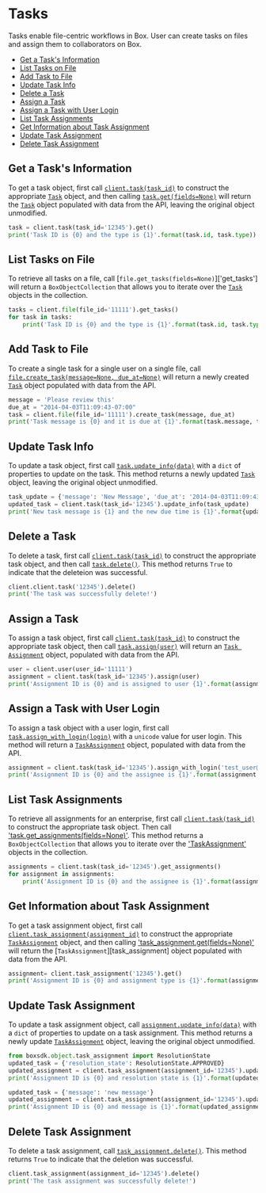 Tasks
=====

Tasks enable file-centric workflows in Box. User can create tasks on files and assign them to collaborators on Box.

<!-- START doctoc generated TOC please keep comment here to allow auto update -->
<!-- DON'T EDIT THIS SECTION, INSTEAD RE-RUN doctoc TO UPDATE -->


- [Get a Task's Information](#get-a-tasks-information)
- [List Tasks on File](#list-tasks-on-file)
- [Add Task to File](#add-task-to-file)
- [Update Task Info](#update-task-info)
- [Delete a Task](#delete-a-task)
- [Assign a Task](#assign-a-task)
- [Assign a Task with User Login](#assign-a-task-with-user-login)
- [List Task Assignments](#list-task-assignments)
- [Get Information about Task Assignment](#get-information-about-task-assignment)
- [Update Task Assignment](#update-task-assignment)
- [Delete Task Assignment](#delete-task-assignment)

<!-- END doctoc generated TOC please keep comment here to allow auto update -->

Get a Task's Information
------------------------

To get a task object, first call [`client.task(task_id)`][task] to construct the appropriate [`Task`][task_class] 
object, and then calling [`task.get(fields=None)`][get] will return the [`Task`][task_class] object populated with data 
from the API, leaving the original object unmodified.

<!-- sample get_tasks_id -->
```python
task = client.task(task_id='12345').get()
print('Task ID is {0} and the type is {1}'.format(task.id, task.type))
```

[task]: https://box-python-sdk.readthedocs.io/en/latest/boxsdk.client.html#boxsdk.client.client.Client.task
[task_class]: https://box-python-sdk.readthedocs.io/en/latest/boxsdk.object.html#boxsdk.object.task.Task
[get]: https://box-python-sdk.readthedocs.io/en/latest/boxsdk.object.html#boxsdk.object.base_object.BaseObject.get

List Tasks on File
------------------

To retrieve all tasks on a file, call [`file.get_tasks(fields=None)`]['get_tasks'] will return a `BoxObjectCollection` 
that allows you to iterate over the [`Task`][task_class] objects in the collection.

<!-- sample get_files_id_tasks -->
```python
tasks = client.file(file_id='11111').get_tasks()
for task in tasks:
    print('Task ID is {0} and the type is {1}'.format(task.id, task.type))
```

[get_tasks]: https://box-python-sdk.readthedocs.io/en/latest/boxsdk.object.html#boxsdk.object.file.File.get_tasks()
[task_class]: https://box-python-sdk.readthedocs.io/en/latest/boxsdk.object.html#boxsdk.object.task.Task

Add Task to File
----------------

To create a single task for a single user on a single file, call [`file.create_task(message=None, due_at=None)`][create_task] 
will return a newly created [`Task`][task_class] object populated with data from the API.

<!-- sample post_tasks -->
```python
message = 'Please review this'
due_at = "2014-04-03T11:09:43-07:00"
task = client.file(file_id='11111').create_task(message, due_at)
print('Task message is {0} and it is due at {1}'.format(task.message, task.due_at))
```

[create_task]: https://box-python-sdk.readthedocs.io/en/latest/boxsdk.object.html#boxsdk.object.file.File.create_Task

Update Task Info
----------------

To update a task object, first call [`task.update_info(data)`][update_info] with a `dict` of properties to update on the 
task. This method returns a newly updated [`Task`][task_class] object, leaving the original object unmodified.

<!-- sample put_tasks_id -->
```python
task_update = {'message': 'New Message', 'due_at': '2014-04-03T11:09:43-10:00',}
updated_task = client.task(task_id='12345').update_info(task_update)
print('New task message is {1} and the new due time is {1}'.format{updated_task.message, updated_Task.due_at})
```

[update_info]: https://box-python-sdk.readthedocs.io/en/latest/boxsdk.object.html#boxsdk.object.base_object.BaseObject.update_info
[task_class]: https://box-python-sdk.readthedocs.io/en/latest/boxsdk.object.html#boxsdk.object.task.Task

Delete a Task
-------------

To delete a task, first call [`client.task(task_id)`][task] to construct the appropriate task object, and then call 
[`task.delete()`][delete]. This method returns `True` to indicate that the deleteion was successful.

<!-- sample delete_tasks_id -->
```python
client.client.task('12345').delete()
print('The task was successfully delete!')
```

[task]: https://box-python-sdk.readthedocs.io/en/latest/boxsdk.client.html#boxsdk.client.client.Client.task
[delete]: https://box-python-sdk.readthedocs.io/en/latest/boxsdk.object.html#boxsdk.object.base_object.BaseObject.delete


Assign a Task
--------------

To assign a task object, first call [`client.task(task_id)`][task] to construct the appropriate task object, then call 
[`task.assign(user)`][assign] will return an [`Task Assignment`][assignment_class] object, populated with data 
from the API.

<!-- sample post_task_assignments -->
```python
user = client.user(user_id='11111')
assignment = client.task(task_id='12345').assign(user)
print('Assignment ID is {0} and is assigned to user {1}'.format(assignment.id, assignment.assigned_to.name))
```

[task]: https://box-python-sdk.readthedocs.io/en/latest/boxsdk.client..html#boxsdk.client.client.Client.task
[assign]: https://box-python-sdk.readthedocs.io/en/latest/boxsdk.object.html#boxsdk.object.task.Task.assign
[assignment_class]: https://box-python-sdk.readthedocs.io/en/latest/boxsdk.object.html#boxsdk.object.task_assignment.TaskAssignment

Assign a Task with User Login
-----------------------------

To assign a task object with a user login, first call [`task.assign_with_login(login)`][assign_with_login] with a 
`unicode` value for user login. This method will return a [`TaskAssignment`][assignment_class] object, populated with 
data from the API.

```python
assignment = client.task(task_id='12345').assign_with_login('test_user@example.com')
print('Assignment ID is {0} and the assignee is {1}'.format(assignment.id, assignment.assigned_to.login))
```

[assign_with_login]: https://box-python-sdk.readthedocs.io/en/latest/boxsdk.object.html#boxsdk.object.task_assignment.assign_with_login
[assignment_class]: https://box-python-sdk.readthedocs.io/en/latest/boxsdk.object.html#boxsdk.object.task_assignment.TaskAssignment

List Task Assignments
---------------------

To retrieve all assignments for an enterprise, first call [`client.task(task_id)`][task] to construct the appropriate 
task object. Then call ['task.get_assignments(fields=None)'][get_assignments]. This method returns a 
`BoxObjectCollection` that allows you to iterate over the ['TaskAssignment'][assignment_class] objects in the 
collection.

<!-- sample get_task_id_assignments -->
```python
assignments = client.task(task_id='12345').get_assignments()
for assignment in assignments:
    print('Assignment ID is {0} and the assignee is {1}'.format(assignment.id, assignment.assigned_to.login))
```

[task]: https://box-python-sdk.readthedocs.io/en/latest/boxsdk.client.html#boxsdk.client.client.Client.task
[get_assignments]: https://box-python-sdk.readthedocs.io/en/latest/boxsdk.object.html#boxsdk.object.task.Task.get_assignments

Get Information about Task Assignment
-------------------------------------

To get a task assignment object, first call [`client.task_assignment(assignment_id)`][assignment] to construct the 
appropriate [`TaskAssignment`][assignment_class] object, and then calling ['task_assignment.get(fields=None)'][get] 
will return the [`TaskAssignment`][task_assignment] object populated with data from the API.

<!-- sample get_task_assignments_id -->
```python
assignment= client.task_assignment('12345').get()
print('Assignment ID is {0} and assignment type is {1}'.format(assignment.id, assignment.type))
```

[assignment]: https://box-python-sdk.readthedocs.io/en/latest/boxsdk.client.html#boxsdk.client.client.Client.task_assignment
[assignment_class]: https://box-python-sdk.readthedocs.io/en/latest/boxsdk.object.html#boxsdk.object.task_assignment.TaskAssignment
[get]: https://box-python-sdk.readthedocs.io/en/latest/boxsdk.object.html#boxsdk.object.base_object.BaseObject.get

Update Task Assignment
----------------------

To update a task assignment object, call [`assignment.update_info(data)`][update_info] 
with a `dict` of properties to update on a task assignment. This method returns a newly update 
[`TaskAssignment`][assignment_class] object, leaving the original object unmodified.

<!-- sample put_task_assignments_id -->
```python
from boxsdk.object.task_assignment import ResolutionState
updated_task = {'resolution_state': ResolutionState.APPROVED}
updated_assignment = client.task_assignment(assignment_id='12345').update_info(updated_task)
print('Assignment ID is {0} and resolution state is {1}'.format(updated_assignment.id, updated_assignment.resolution_state))
```

<!-- sample put_task_assignments_id message -->
```python
updated_task = {'message': 'new message'}
updated_assignment = client.task_assignment(assignment_id='12345').update_info(updated_task)
print('Assignment ID is {0} and message is {1}'.format(updated_assignment.id, updated_task.message))
```

[assignment_class]: https://box-python-sdk.readthedocs.io/en/latest/boxsdk.object.html#boxsdk.object.task_assignment.TaskAssignment
[update_info]: https://box-python-sdk.readthedocs.io/en/latest/boxsdk.object.html#boxsdk.object.base_object.BaseObject.update_info

Delete Task Assignment
----------------------

To delete a task assignment, call [`task_assignment.delete()`][delete]. This method returns `True` to indicate that the 
deletion was successful.

<!-- sample delete_task_assignments_id -->
```python
client.task_assignment(assignment_id='12345').delete()
print('The task assignment was successfully delete!')
```

[delete]: https://box-python-sdk.readthedocs.io/en/latest/boxsdk.object.html#boxsdk.object.base_object.BaseObject.delete

